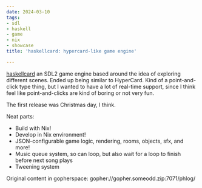 ```yaml
---
date: 2024-03-10
tags:
- sdl
- haskell
- game
- nix
- showcase
title: 'haskellcard: hypercard-like game engine'

---
```



[haskellcard](https://github.com/someodd/haskellcard) an SDL2 game engine based
around the idea of exploring different scenes. Ended up being similar to
HyperCard. Kind of a point-and-click type thing, but I wanted to have a lot of
real-time support, since I think feel like point-and-clicks are kind of boring
or not very fun.

The first release was Christmas day, I think.

Neat parts:

  * Build with Nix!
  * Develop in Nix environment!
  * JSON-configurable game logic, rendering, rooms, objects, sfx, and more!
  * Music queue system, so can loop, but also wait for a loop to finish before
    next song plays
  * Tweening system

Original content in gopherspace: gopher://gopher.someodd.zip:7071/phlog/
